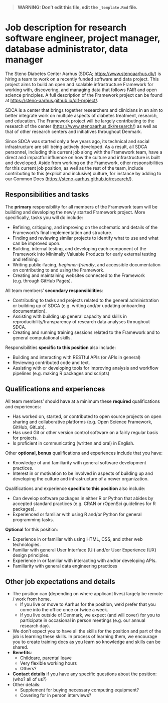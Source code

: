 > **WARNING: Don’t edit this file, edit the `_template.Rmd` file.**

# Job description for research software engineer, project manager, database administrator, data manager

<!--
Some resources for writing job descriptions:

- http://www.fortefoundation.org/site/DocServer/gendered_wording_JPSP.pdf?docID=16121
- https://www.linkedin.com/business/talent/blog/talent-acquisition/must-dos-for-writing-inclusive-job-descriptions
- https://harver.com/blog/inclusive-job-descriptions/
-->

The Steno Diabetes Center Aarhus (SDCA; <https://www.stenoaarhus.dk/>)
is hiring a team to work on a recently funded software and data project.
This project aims to build an open and scalable infrastructure Framework
for working with, discovering, and managing data that follows FAIR and
open science principles. A full description of the Framework project can
be found at <https://steno-aarhus.github.io/dif-project/>.

SDCA is a center that brings together researchers and clinicians in an
aim to better integrate work on multiple aspects of diabetes treatment,
research, and education. The Framework project will be largely
contributing to the research of the center
(<https://www.stenoaarhus.dk/research/>) as well as that of other
research centers and initiatives throughout Denmark.

Since SDCA was started only a few years ago, its technical and social
infrastructure are still being actively developed. As a result, all SDCA
personnel, including this current job along with the Framework team,
have a direct and impactful influence on how the culture and
infrastructure is built and developed. Aside from working on the
Framework, other responsibilities for this current job position, as well
as the rest of the team, include contributing to this (explicit and
inclusive) culture, for instance by adding to our Common Docs
(<https://steno-aarhus.github.io/research/>).

## Responsibilities and tasks

The **primary** responsibility for all members of the Framework team
will be building and developing the newly started Framework project.
More specifically, tasks you will do include:

-   Refining, critiquing, and improving on the schematic and details of
    the Framework’s final implementation and structure.
-   Finding and reviewing similar projects to identify what to use and
    what can be improved upon.
-   Building, internal testing, and developing each component of the
    Framework into Minimally Valuable Products for early external
    testing and refining.
-   Writing public-facing, *beginner-friendly*, and accessible
    documentation on contributing to and using the Framework.
-   Creating and maintaining websites connected to the Framework
    (e.g. through GitHub Pages).

All team members’ **secondary responsibilities**:

-   Contributing to tasks and projects related to the general
    administration or building up of SDCA (e.g. writing and/or updating
    onboarding documentation).
-   Assisting with building up general capacity and skills in
    reproducibility/transparency of research data analyses throughout
    SDCA.
-   Creating and running training sessions related to the Framework and
    to general computational skills.

Responsibilities **specific to this position** also include:

-   Building and interacting with RESTful APIs (or APIs in general)
-   Reviewing contributed code and text.
-   Assisting with or developing tools for improving analysis and
    workflow pipelines (e.g. making R packages and scripts)

## Qualifications and experiences

All team members’ should have at a minimum these **required**
qualifications and experiences:

-   Has worked on, started, or contributed to open source projects on
    open sharing and collaborative platforms (e.g. Open Science
    Framework, GitHub, GitLab).
-   Has used Git or other version control software on a fairly regular
    basis for projects.
-   Is proficient in communicating (written and oral) in English.

Other **optional, bonus** qualifications and experiences include that
you have:

-   Knowledge of and familiarity with general software development
    practices.
-   Interest in or motivation to be involved in aspects of building up
    and developing the culture and infrastructure of a newer
    organization.

Qualifications and experience **specific to this position** also
include:

-   Can develop software packages in either R or Python that abides by
    accepted standard practices (e.g. CRAN or rOpenSci guidelines for R
    packages).
-   Experienced or familiar with using R and/or Python for general
    programming tasks.

**Optional** for this position:

-   Experience in or familiar with using HTML, CSS, and other web
    technologies.
-   Familiar with general User Interface (UI) and/or User Experience
    (UX) design principles.
-   Experience in or familiar with interacting with and/or developing
    APIs.
-   Familiarity with general data engineering practices

## Other job expectations and details

-   The position can (depending on where applicant lives) largely be
    remote / work from home.
    -   If you live or move to Aarhus for the position, we’d prefer that
        you come into the office once or twice a week.
    -   If you live outside of Denmark, we expect (and will cover) for
        you to participate in occasional in person meetings (e.g. our
        annual research day).
-   We don’t expect you to have all the skills for the position and part
    of the job is learning these skills. In process of learning them, we
    encourage you to create training docs as you learn so knowledge and
    skills can be shared.
-   **Benefits**:
    -   Childcare, parental leave
    -   Very flexible working hours
    -   Others?
-   **Contact details** if you have any specific questions about the
    position: (who? all of us?)
-   Other details:
    -   Supplement for buying necessary computing equipment?
    -   Covering for in person interviews?

